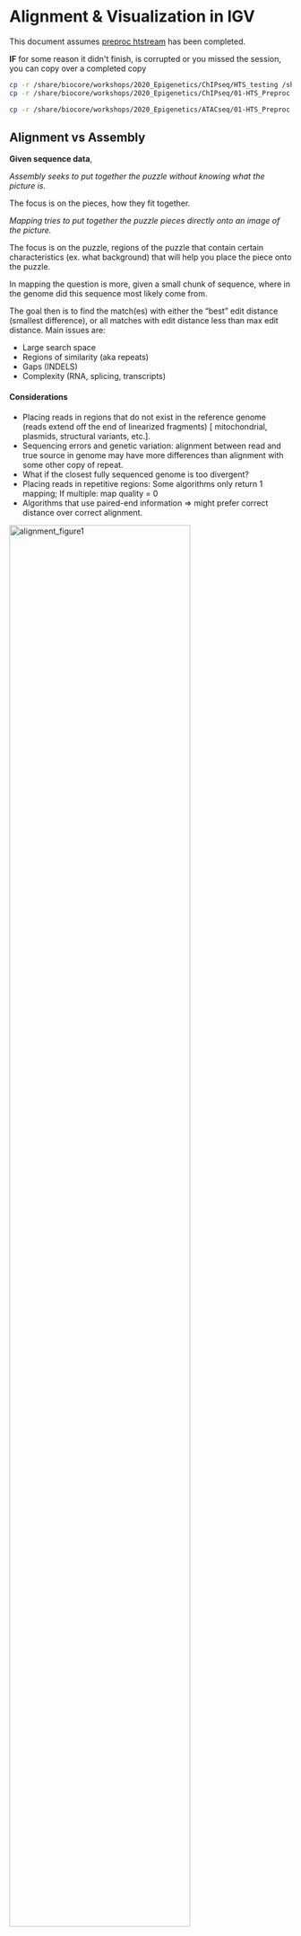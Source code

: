 # Alignment & Visualization in IGV

This document assumes [preproc htstream](./01-preproc_htstream.md) has been completed.

**IF** for some reason it didn't finish, is corrupted or you missed the session, you can copy over a completed copy

```bash
cp -r /share/biocore/workshops/2020_Epigenetics/ChIPseq/HTS_testing /share/workshop/epigenetics_workshop/$USER/chipseq_example/.
cp -r /share/biocore/workshops/2020_Epigenetics/ChIPseq/01-HTS_Preproc /share/workshop/epigenetics_workshop/$USER/chipseq_example/.

cp -r /share/biocore/workshops/2020_Epigenetics/ATACseq/01-HTS_Preproc /share/workshop/epigenetics_workshop/$USER/atacseq_example/.
```

## Alignment vs Assembly

**Given sequence data**,

_Assembly seeks to put together the puzzle without knowing what the picture is._

The focus is on the pieces, how they fit together.

_Mapping tries to put together the puzzle pieces directly onto an image of the picture._

The focus is on the puzzle, regions of the puzzle that contain certain characteristics (ex. what background) that will help you place the piece onto the puzzle.  

In mapping the question is more, given a small chunk of sequence, where in the genome did this sequence most likely come from.

The goal then is to find the match(es) with either the “best” edit distance (smallest difference), or all matches with edit distance less than max edit distance. Main issues are:

* Large search space
* Regions of similarity (aka repeats)
* Gaps (INDELS)
* Complexity (RNA, splicing, transcripts)

#### Considerations
* Placing reads in regions that do not exist in the reference genome (reads extend off the end of linearized fragments) [ mitochondrial, plasmids, structural variants, etc.].
* Sequencing errors and genetic variation: alignment between read and true source in genome may have more differences than alignment with some other copy of repeat.
* What if the closest fully sequenced genome is too divergent?
* Placing reads in repetitive regions: Some algorithms only return 1 mapping; If multiple: map quality = 0
* Algorithms that use paired-end information => might prefer correct distance over correct alignment.

<img src="alignment_figures/alignment_figure1.png" alt="alignment_figure1" width="80%"/>

### Aligners
Many [alignment algorithms](https://en.wikipedia.org/wiki/List_of_sequence_alignment_software
) to choose from. Examples include:
* Spliced Aligners for RNA
  * STAR
  * HiSAT2 (formerly Tophat [Bowtie2])
  * GMAP/GSNAP
  * SOAPsplice
  * MapSplice
* Aligners that can ’clip’
  * bwa-mem
  * Bowtie2 in local mode

### Genome and Genome Annotation

Genome sequence fasta files and annotation (gff, gtf) files go together! These should be identified at the beginning of analysis.

* Genome fasta files should include all primary chromosomes, unplaced sequences and un-localized sequences, as well as any organelles. Should bet contain any contigs that represent patches, or alternative haplotypes.
* If you expect contamination, or the presence of additional sequence/genome, add the sequence(s) to the genome fasta file.
* Annotation file should be GTF (preferred), and should be the most comprehensive you can find.
  * Chromosome names in the GTF must match those in the fasta file (they don’t always do).
  * Star recommends the Genecode annotations for mouse/human

## Counting reads as a proxy for enrichment

The more you can count (and HTS sequencing systems can count a lot) the better the measure of copy number for even rare transcripts in a population.
Many techniques deal with count data (ex. RNAseq). Reads are mapped to a reference genome, transcripts are detected, and the number of reads that map to a transcript (or gene) are counted (more or less).

Technical artifacts should be considered during counting
* Mapping quality
* Map-ability (uniqueness), the read is not ambiguous
* Properly paired reads

### Alignment concepts

* Multimappers:
  * Reads that align equally well to more than one reference location.
  * Generally, multimappers are discounted in most analysis, and are often discounted in counting applications.
  * Note: multimapper “rescue” is available in some.
* Duplicates (We did this with HTStream):
  * Reads or read pairs arising from the same original library fragment, either during library preparation (PCR duplicates).
  * Generally, duplicates can only be detected reliably with paired-end sequencing.
* Clipping and Splicing  
<img src="alignment_figures/alignment_figure3.png" alt="alignment_figure3" width="50%"/>  
* Inner length, insert size, fragment length  
<img src="alignment_figures/alignment_figure4.jpg" alt="alignment_figure4" width="50%"/>  
*From https://www.biostars.org/p/106291/*

## Indexing a Reference sequence and annotation

1. First lets make sure we are where we are supposed to be and that the References directory is available.

    ```bash
    cd /share/workshop/epigenetics_workshop/$USER
    mkdir -p References
    ```

Since the references are the same for both projects we'll just create the one directory.

1. To align our data we will need the genome (fasta) and annotation (gtf) for mouse. There are many places to find them, but we are going to get them from the [GENCODE](https://www.gencodegenes.org/mouse/release_M25.html).

    We need to first get the url for the genome and annotation gtf. For most purposes we want to use the PRI (primary) genome chromosome and Basic gene annotation. At the time of this workshop the current version of GENCODE is *25*. You will want to update the scripts to use the current version.

    <img src="alignment_figures/index_figure1.png" alt="index_figure1" width="80%" style="border:5px solid #ADD8E6;"/>

    <img src="alignment_figures/index_figure2.png" alt="index_figure2" width="80%" style="border:5px solid #ADD8E6;"/>

1. Lets take a look at the help docs for BWA and its subcommands as well:

    ```bash
    module load bwa
    bwa
    ```

1. We are going to use an aligner called ['BWA MEM'](https://arxiv.org/abs/1303.3997) to align the data, but first we need to index the genome. Lets pull down a slurm script to index the mouse GENCODE version of the genome.

    ```bash
    wget https://raw.githubusercontent.com/ucdavis-bioinformatics-training/2020-Epigenetics_Workshop/master/software_scripts/scripts/bwa_index.slurm bwa_index.slurm
    less bwa_index.slurm
    ```

    <div class="script">#!/bin/bash

    #SBATCH --job-name=bam_index # Job name
    #SBATCH --nodes=1
    #SBATCH --ntasks=8
    #SBATCH --time=120
    #SBATCH --mem=40000 # Memory pool for all cores (see also --mem-per-cpu)
    #SBATCH --partition=production
    #SBATCH --account=epigenetics # cluster account to use for the job
    #SBATCH --reservation=epigenetics-workshop # cluster account reservation
    #SBATCH --output=slurm_out/bwa-index_%A.out # File to which STDOUT will be written
    #SBATCH --error=slurm_out/bwa-index_%A.err # File to which STDERR will be written

    start=`date +%s`
    echo $HOSTNAME

    outpath="References"
    mkdir -p ${outpath}

    cd ${outpath}

    wget ftp://ftp.ebi.ac.uk/pub/databases/gencode/Gencode_mouse/release_M25/GRCm38.primary_assembly.genome.fa.gz GRCm38.primary_assembly.genome.fa.gz
    gunzip GRCm38.primary_assembly.genome.fa.gz
    FASTA="GRCm38.primary_assembly.genome.fa"

    wget ftp://ftp.ebi.ac.uk/pub/databases/gencode/Gencode_mouse/release_M25/gencode.vM25.primary_assembly.annotation.gtf.gz gencode.vM25.primary_assembly.annotation.gtf.gz
    gunzip gencode.vM25.primary_assembly.annotation.gtf.gz


    module load bwa/0.7.17

    call="bwa index ${FASTA}"

    echo $call
    eval $call

    end=`date +%s`
    runtime=$((end-start))
    echo $runtime
    </div>

    When you are done, type "q" to exit.

    1. The script uses wget to download the FASTA and GTF files from GENCODE using the links you found earlier.
    1. Uncompresses them using gunzip.
    1. Run bwa in mode index.

1. Run BWA indexing when ready.

    ```bash
    sbatch bwa_index.slurm
    ```

    **IF** For the sake of time, or for some reason it didn't finish, is corrupted, or you missed the session, you can **link** over a completed copy.

    ```bash
    #ln -s /share/biocore/workshops/2020_Epigenetics/Reference/GRCm38.primary_assembly.genome.fa* /share/workshop/epigenetics_workshop/$USER/References/.
    ```

1. Now do the same for the ATACseq experiment

## Alignments

1. We are now ready to try an alignment on our small test dataset:

    ```bash
    cd /share/workshop/epigenetics_workshop/$USER/chipseq_example/HTS_testing
    ```

    and let's run BWA (via srun) on the pair of streamed test files we created earlier:

    ```bash
    srun --time=15:00:00 -n 8 --mem=32g --reservation=epigenetics-workshop --account=epigenetics --pty /bin/bash
    ```

    Once you've been given an interactive session we can run BWA. You can ignore the two warnings/errors and you know your on a cluster node because your server will change. Here you see I'm on tadpole, then after the srun command is successful, I am now on drove-13.

    <div class="output">msettles@tadpole:/share/workshop/msettles/chipseq_example/> HTS_testing$ srun --time=15:00:00 -n 8 --mem=32g --reservation=epigenetics-workshop --account=epigenetics --pty /bin/bash
    srun: job 29372920 queued and waiting for resources
    srun: job 29372920 has been allocated resources
    groups: cannot find name for group ID 2020
    bash: /home/msettles/.bashrc: Permission denied
    msettles@drove-13:/share/workshop/msettles/chipseq_example/> HTS_testing$
    </div>

1. Then run the bwa commands

    ```bash
    module load bwa
    bwa mem -t 8 \
       ../../Reference/GRCm38.primary_assembly.genome.fa \
       JLDY037E.streamed_R1.fastq.gz \
       JLDY037E.streamed_R2.fastq.gz
    ```

    In the command, we are telling bwa to count reads using the genome referencde and input file pair.

    You'll notice the program output the result to *stdout* this is nice because we can add additional processing afterwards, like sorting with samtools. But first lets take a look at the [sam/bam](../filetypes) format.

    ```bash
    module load samtools
    bwa mem -t 8 \
       ../Reference/GRCm38.primary_assembly.genome.fa \
       JLDY037E.streamed_R1.fastq.gz \
       JLDY037E.streamed_R2.fastq.gz | samtools sort -o JLDY037E.streamed.bam -
    ```

    In the directory there should now be a file JLDY037E.streamed.bam that is your alignment in bam format.

    Once finished please 'exit' the srun session. You'll know you were successful when your back on tadpole

    <div class="output">msettles@drove-13:/share/workshop/msettles/chipseq_example/HTS_testing$ exit
    exit
    msettles@tadpole:/share/workshop/msettles/chipseq_example/HTS_testing$
    </div>

###  Now let's take a look at an alignment in IGV.

1.  We first need to index the bam file, will use 'samtools' for this step, which is a program to manipulate SAM/BAM files. Take a look at the options for samtools and 'samtools index'.

    ```bash
    module load samtools
    samtools
    samtools index
    ```

    We need to index the BAM file:

    ```bash
    cd /share/workshop/epigenetics_workshop/$USER/chipseq_example/HTS_testing
    samtools index JLDY037E.streamed.bam
    ```

    **IF** for some reason it didn't finish, is corrupted or you missed the session, you can copy over a completed copy

    ```bash
    #cp -r /share/biocore/workshops/2020_Epigenetics/ChIPseq/HTS_testing/JLDY037E.streamed.bam /share/workshop/epigenetics_workshop/$USER/chipseq_example/HTS_testing/.
    ```

2. Transfer JLDY037E.streamed.bam and JLDY037E.streamed.bam.bai (the index file) to your computer using scp or winSCP, or copy/paste from cat [sometimes doesn't work].

    In a new shell session on my laptop. **NOT logged into tadpole**. Replace [your_username] with your username
    ```bash
    mkdir -p ~/epigenetics_workshop
    cd ~/epigenetics_workshop
    scp [your_username]@tadpole.genomecenter.ucdavis.edu:/share/workshop/epigenetics_workshop/[your_username]/chipseq_example/HTS_testing/JLDY037E.streamed.bam* .
    ```

1. Now we are ready to use IGV.

    Go to the [IGV page at the Broad Institute](http://software.broadinstitute.org/software/igv/).

    <img src="alignment_figures/index_igv1.png" alt="index_igv1" width="80%" style="border:5px solid #ADD8E6;"/>

    And then navigate to the download page, [IGV download](http://software.broadinstitute.org/software/igv/download)

    <img src="alignment_figures/index_igv2.png" alt="index_igv2" width="80%" style="border:5px solid #ADD8E6;"/>

    Here you can download IGV for your respective platform (Window, Mac OSX, Linux), but we are going to use the web application they supply, [IGV web app](https://igv.org/app).

    <img src="alignment_figures/index_igv3.png" alt="index_igv3" width="80%" style="border:5px solid #ADD8E6;"/>

1. The first thing we want to do is load the Human genome. Click on "Genomes" in the menu and choose "Human (GRCm38/mm10)".

    <img src="alignment_figures/index_igv4.png" alt="index_igv4" width="80%" style="border:5px solid #ADD8E6;"/>

1. Now let's load the alignment bam and index files. Click on "Tracks" and choose "Local File ...".

    <img src="alignment_figures/index_igv5.png" alt="index_igv5" width="80%" style="border:5px solid #ADD8E6;"/>

    Navigate to where you transferred the bam and index file and select them **both**.

    <img src="alignment_figures/index_igv6.png" alt="index_igv6" width="80%" style="border:5px solid #ADD8E6;"/>

    Now your alignment is loaded. Any loaded bam file aligned to a genome is called a "track".

    <img src="alignment_figures/index_igv7.png" alt="index_igv7" width="80%" style="border:5px solid #ADD8E6;"/>

1. Lets take a look at the alignment associated with the region __chr2:98,660,694-98,664,771__. If you don't see any reads, this likely means your in the wrong genome, double check that it says **mm10** in the top left.

    <img src="alignment_figures/index_igv8.png" alt="index_igv8" width="80%" style="border:5px solid #ADD8E6;"/>

    <img src="alignment_figures/index_igv9.png" alt="index_igv9" width="80%" style="border:5px solid #ADD8E6;"/>

    You can zoom in by clicking on the plus sign (top right) or zoom out by clicking the negative sign. You also may have to move around by clicking and dragging in the BAM track window.

    You can also zoom in by clicking and dragging across the number line at the top. That section will highlight, and when you release the button, it will zoom into that section. Play around with IGV for a few minutes, check out the different settings. You can use IGV to visualize and validate your expectations in your alignments.


## Running BWA on the ChIP experiment

1. We can now run BWA across all samples on the real data using a SLURM script, [map_bwa.slurm](../software_scripts/scripts/map_bwa.slurm), that we should take a look at now.

    ```bash
    cd /share/workshop/epigenetics_workshop/$USER/chipseq_example  # We'll run this from the main directory
    wget https://raw.githubusercontent.com/ucdavis-bioinformatics-training/2020-Epigenetics_Workshop/master/software_scripts/scripts/map_bwa.slurm
    less map_bwa.slurm
    ```

    <div class="script">#!/bin/bash
    #
    #SBATCH --job-name=map_bwa # Job name
    #SBATCH --nodes=1
    #SBATCH --ntasks=20 # Number of cores
    #SBATCH --mem=16000 # Memory pool for all cores (see also --mem-per-cpu)
    #SBATCH --time=1-00
    #SBATCH --array=1-12
    #SBATCH --partition=production # Partition to submit to
    #SBATCH --output=slurm_out/map_hts_bwa-%A_%a.out # File to which STDOUT will be written
    #SBATCH --error=slurm_out/map_hts_bwa-%A_%a.err # File to which STDERR will be written
    #SBATCH --mail-type=ALL # Type of email notification- BEGIN,END,FAIL,ALL
    #SBATCH --mail-user=settles@ucdavis.edu # Email to which notifications will be sent

    start=`date +%s`
    echo $HOSTNAME
    echo "My SLURM_ARRAY_TASK_ID: " $SLURM_ARRAY_TASK_ID

    inpath=01-HTS_Preproc
    sample=`sed "${SLURM_ARRAY_TASK_ID}q;d" samples.txt | awk -F '\t'  '{print $1}'`
    r1=${inpath}/${sample}/${sample}*_R1*.fastq.gz
    r2=${inpath}/${sample}/${sample}*_R2*.fastq.gz

    outpath='02-BWA'
    [[ -d ${outpath} ]] || mkdir ${outpath}
    [[ -d ${outpath}/${sample} ]] || mkdir ${outpath}/${sample}

    echo "SAMPLE: ${sample}"

    THREADS=${SLURM_NTASKS}
    MEM=$(expr ${SLURM_MEM_PER_NODE} / 1024)
    MAPTHREADS=$(expr ${THREADS} - 6)
    SORTTHREADS=$(expr ${THREADS} - ${MAPTHREADS})

    #THREADS=20
    #MAPTHREADS=14
    #SORTTHREADS=6
    #MEM=48

    module load bwa/0.7.17
    module load samtools/1.9

    output=${outpath}/${sample}/${sample}_bwa.bam
    mapfasta=../References/GRCm38.primary_assembly.genome.fa

    call="bwa mem -t ${MAPTHREADS} \
     -R '@RG\tID:${sample}\tSM:${new_id}\tPL:ILLUMINA\tDS:Paired' \
     ${mapfasta} ${r1} ${r2} \
     | samtools sort -m 768M --threads ${SORTTHREADS} -o ${output} -"
    echo $call
    eval $call

    call="samtools index -@ ${THREADS} ${output}"
    echo $call
    eval $call

    call="samtools idxstats ${output} > ${output}.idxstats"
    echo $call
    eval $call

    call="samtools flagstat -@ ${THREADS} ${output} > ${output}.flagstat"
    echo $call
    eval $call

    call="samtools stats -@ ${THREADS} ${output} > ${output}.stats"
    echo $call
    eval $call

    end=`date +%s`

    runtime=$((end-start))

    echo $runtime
    </div>

    When you are done, type "q" to exit.

    There are alot of things happening here:
    1.  We first setup the environment.
    1.  Map with BWA piping to samtools sort.
    1.  Then use samtools to:
        1. index
        1. flagstats
        1. idxstats
        1. stats

2. After looking at the script, lets run it.

    ```bash
    sbatch map_bwa.slurm  # moment of truth!
    ```

    We can watch the progress of our task array using the 'squeue' command. Takes about 1:30 hours to process each sample.

    ```sbatch
    squeue -u $USER  # use your username
    ```
3. Now do the same for the ATACseq experiment.

## MultiQC QA/QC Summary of the mapping results.

Finally lets use [MultiQC](https://multiqc.info/) to generate a summary of our output.

```bash
## Run multiqc to collect statistics and create a report:
cd /share/workshop/epigenetics_workshop/$USER/chipseq_example
module load multiqc/htstream.dev0
multiqc -i ChIPseq-mapping-report -o 02-BWA-ChIPseq-report ./02-BWA
```

**Do the same for the ATACseq experiment**

Transfer ChIPseq-mapping-report_multiqc_report.html and ATACseq-mapping-report_multiqc_report.html to your computer and open it in a web browser.

Or in case of emergency, download this copy: [ChIPseq-mapping-report_multiqc_report.html](ChIPseq-mapping-report_multiqc_report.html) and [HTSMultiQC-mapping-report_multiqc_report.html](ATACseq-mapping-report_multiqc_report.html) for the ATACseq




**Questions:**
1. Look at the script `map_bwa.slurm`. What does the `array=1-7` mean, why is it used, and what is the usage of it in the script itself?
2. Look through the files in an output directory and check out what is present and discuss what each of them mean. (for example: `cd /share/workshop/epigenetics_workshop/$USER/chipseq_example/02-BWA/JLDY037E` )
3. Come up with a brief command you might use to check that all of the sample alignments using BWA have a reasonable output and/or did not produce any errors (recall from htstream checks).
4. Open `JLDY037E_bwa.bam.idxstats` in excel (or excel like application), and review. The table that this script creates ("summary_star_alignments.txt") can be pulled to your laptop via 'scp', or WinSCP, etc., and imported into a spreadsheet. Do read counts align according to chromosome size? Discuss ...
5. If time, find some other regions/genes with high alignment count using IGV with your group. Where do they occur relative to genes?
